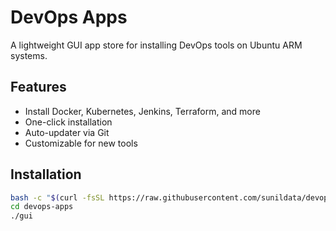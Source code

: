 # DevOps Apps

A lightweight GUI app store for installing DevOps tools on Ubuntu ARM systems.

## Features

- Install Docker, Kubernetes, Jenkins, Terraform, and more
- One-click installation
- Auto-updater via Git
- Customizable for new tools

## Installation

```bash
bash -c "$(curl -fsSL https://raw.githubusercontent.com/sunildata/devops-apps/main/installer.sh)"
cd devops-apps
./gui
